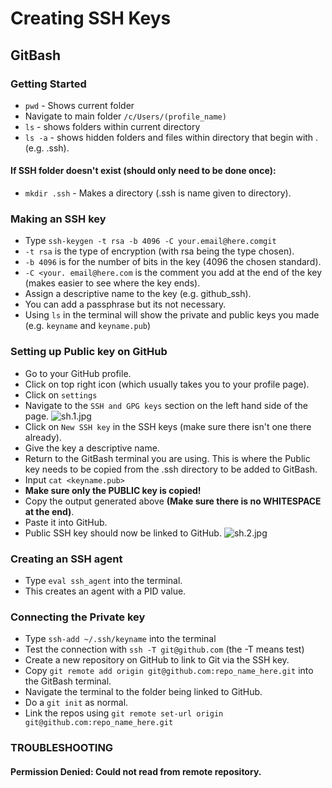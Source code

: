 # Creating SSH Keys

## GitBash

### Getting Started

- `pwd` - Shows current folder
- Navigate to main folder `/c/Users/(profile_name)`
- `ls` - shows folders within current directory
- `ls -a` - shows hidden folders and files within directory that begin with . (e.g. .ssh).

#### If SSH folder doesn't exist (should only need to be done once):

- `mkdir .ssh` - Makes a directory (.ssh is name given to directory).

### Making an SSH key


- Type `ssh-keygen -t rsa -b 4096 -C your.email@here.comgit`
- `-t rsa`  is the type of encryption (with rsa being the type chosen).
- `-b 4096` is for the number of bits in the key (4096 the chosen standard).
- `-C <your. email@here.com` is the comment you add at the end of the key (makes easier to see where the key ends).
- Assign a descriptive name to the key (e.g. github_ssh).
- You can add a passphrase but its not necessary.
- Using `ls` in the terminal will show the private and public keys you made (e.g. `keyname` and `keyname.pub`)

### Setting up Public key on GitHub

- Go to your GitHub profile.
- Click on top right icon (which usually takes you to your profile page).
- Click on `settings`
- Navigate to the `SSH and GPG keys` section on the left hand side of the page.
![sh.1.jpg](..%2F..%2F..%2F..%2FOneDrive%20-%20Sparta%20Global%2FPictures%2FSSH%2Fsh.1.jpg)
- Click on `New SSH key` in the SSH keys (make sure there isn't one there already).
- Give the key a descriptive name.
- Return to the GitBash terminal you are using. This is where the Public key needs to be copied from the .ssh directory to be added to GitBash.
- Input `cat <keyname.pub>`
- **Make sure only the PUBLIC key is copied!**
- Copy the output generated above **(Make sure there is no WHITESPACE at the end)**.
- Paste it into GitHub.
- Public SSH key should now be linked to GitHub.
![sh.2.jpg](..%2F..%2F..%2F..%2FOneDrive%20-%20Sparta%20Global%2FPictures%2FSSH%2Fsh.2.jpg)

### Creating an SSH agent

- Type `eval ssh_agent` into the terminal.
- This creates an agent with a PID value.

### Connecting the Private key

- Type `ssh-add ~/.ssh/keyname` into the terminal
- Test the connection with `ssh -T git@github.com` (the -T means test)
- Create a new repository on GitHub to link to Git via the SSH key.
- Copy `git remote add origin git@github.com:repo_name_here.git` into the GitBash terminal.
- Navigate the terminal to the folder being linked to GitHub.
- Do a `git init` as normal.
- Link the repos using `git remote set-url origin git@github.com:repo_name_here.git`

### TROUBLESHOOTING

#### Permission Denied: Could not read from remote repository.


